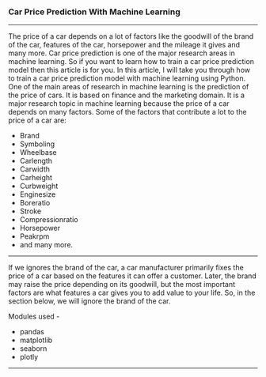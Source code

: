 <h3><strong>Car Price Prediction With Machine Learning</strong></h3>
<hr>
The price of a car depends on a lot of factors like the goodwill of the brand of the car, features of the car, horsepower and the mileage it gives and many more. Car price prediction is one of the major research areas in machine learning. So if you want to learn how to train a car price prediction model then this article is for you. In this article, I will take you through how to train a car price prediction model with machine learning using Python.
<br>
One of the main areas of research in machine learning is the prediction of the price of cars. It is based on finance and the marketing domain. It is a major research topic in machine learning because the price of a car depends on many factors. Some of the factors that contribute a lot to the price of a car are:
<br><ul>
<li>Brand</li>
<li>Symboling</li>
<li>Wheelbase</li>
<li>Carlength</li>
<li>Carwidth</li>
<li>Carheight</li>
<li>Curbweight</li>
<li>Enginesize</li>
<li>Boreratio</li>
<li>Stroke</li>
<li>Compressionratio</li>
<li>Horsepower</li>
<li>Peakrpm</li>
<li>and many more.</li>
</ul>
<hr>
If we ignores the brand of the car, a car manufacturer primarily fixes the price of a car based on the features it can offer a customer. Later, the brand may raise the price depending on its goodwill, but the most important factors are what features a car gives you to add value to your life. So, in the section below, we will ignore the brand of the car.

Modules used -
<ul>
<li>pandas</li>
<li>matplotlib</li>
<li>seaborn</li>
<li>plotly</li>
</ul>
<hr>
